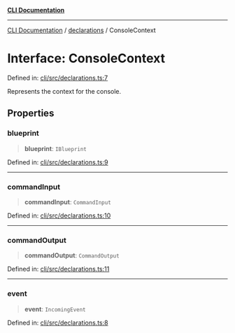 [**CLI Documentation**](../../README.md)

***

[CLI Documentation](../../README.md) / [declarations](../README.md) / ConsoleContext

# Interface: ConsoleContext

Defined in: [cli/src/declarations.ts:7](https://github.com/stonemjs/cli/blob/ae332002b2560de84ae3a35accc1d91282bd1543/src/declarations.ts#L7)

Represents the context for the console.

## Properties

### blueprint

> **blueprint**: `IBlueprint`

Defined in: [cli/src/declarations.ts:9](https://github.com/stonemjs/cli/blob/ae332002b2560de84ae3a35accc1d91282bd1543/src/declarations.ts#L9)

***

### commandInput

> **commandInput**: `CommandInput`

Defined in: [cli/src/declarations.ts:10](https://github.com/stonemjs/cli/blob/ae332002b2560de84ae3a35accc1d91282bd1543/src/declarations.ts#L10)

***

### commandOutput

> **commandOutput**: `CommandOutput`

Defined in: [cli/src/declarations.ts:11](https://github.com/stonemjs/cli/blob/ae332002b2560de84ae3a35accc1d91282bd1543/src/declarations.ts#L11)

***

### event

> **event**: `IncomingEvent`

Defined in: [cli/src/declarations.ts:8](https://github.com/stonemjs/cli/blob/ae332002b2560de84ae3a35accc1d91282bd1543/src/declarations.ts#L8)
